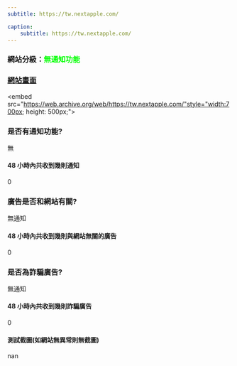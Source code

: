 ```yaml
---
subtitle: https://tw.nextapple.com/

caption:
	subtitle: https://tw.nextapple.com/
---
```


<h3>網站分級：<font color="#00FF00">無通知功能</font></h3>

### [網站畫面](https://tw.nextapple.com/)
<embed src="https://web.archive.org/web/https://tw.nextapple.com/"style="width:700px; height: 500px;">

### 是否有通知功能?
無

#### 48 小時內共收到幾則通知
0

### 廣告是否和網站有關?
無通知

#### 48 小時內共收到幾則與網站無關的廣告
0

### 是否為詐騙廣告?
無通知

#### 48 小時內共收到幾則詐騙廣告
0

#### 測試截圖(如網站無異常則無截圖)
nan

